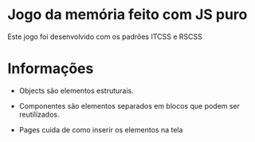 

# Jogo da memória feito com JS puro

Este jogo foi desenvolvido com os padrões  ITCSS e RSCSS



# Informações


- Objects são elementos estruturais.

- Componentes são elementos separados em blocos que podem ser reutilizados.

- Pages cuida de como inserir os elementos na tela